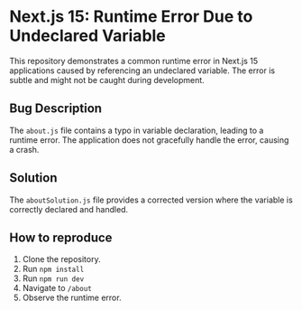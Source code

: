 # Next.js 15: Runtime Error Due to Undeclared Variable

This repository demonstrates a common runtime error in Next.js 15 applications caused by referencing an undeclared variable.  The error is subtle and might not be caught during development.

## Bug Description

The `about.js` file contains a typo in variable declaration, leading to a runtime error.  The application does not gracefully handle the error, causing a crash.

## Solution

The `aboutSolution.js` file provides a corrected version where the variable is correctly declared and handled.

## How to reproduce

1. Clone the repository.
2. Run `npm install`
3. Run `npm run dev`
4. Navigate to `/about`
5. Observe the runtime error.